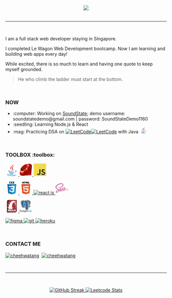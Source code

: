 <div align='center'>
    <a href="https://cheehwatang.com/">
        <img src="https://res.cloudinary.com/dsx50recn/video/upload/c_fill,h_400,w_900/f_auto,fl_animated/e_loop/v1681724926/Portfolio%20Website/portfolio_homepage_video_vgzhkp.gif">
    </a>
</div>

</br>

<hr>

</br>

I am a full stack web developer staying in Singapore. </br>

I completed Le Wagon Web Development bootcamp. Now I am learning and building web apps every day!

While excited, there is so much to learn and having one quote to keep myself grounded. </br>

> He who climb the ladder must start at the bottom.

</br>

<div>
    <h3>NOW</h3>
    <ul>
        <li> :computer: Working on <a href="https://www.soundstate.live" target="_blank" alt="link to SoundState.live">SoundState</a>; demo username: soundstatedemo@gmail.com | password: SoundStateDemo1160</li>
        <li> :seedling: Learning Node.js & React</li>
        <li> :mag: Practicing DSA on <a href='https://leetcode.com/cheehwatang/'><img src='https://img.shields.io/badge/LeetCode-orange' alt='LeetCode'><img src='https://github.com/rahuldkjain/github-profile-readme-generator/blob/master/src/images/icons/Social/leet-code.svg' alt='LeetCode' height="20" width="25"></a> with Java <img src='https://raw.githubusercontent.com/devicons/devicon/master/icons/java/java-original.svg' alt='Java' height="20" width="25"></li>
    </ul>
</div>

</br>

<div>
    <h3 align="left">TOOLBOX :toolbox:</h3>
    <p align="left">
        <a href="https://www.java.com/" target="_blank" rel="noreferrer">
            <img src="https://raw.githubusercontent.com/devicons/devicon/master/icons/java/java-original.svg" alt="java" width="40" height="40"/> 
        </a>
        <a href="https://www.ruby-lang.org/en/" target="_blank" rel="noreferrer">
            <img src="https://raw.githubusercontent.com/devicons/devicon/master/icons/ruby/ruby-original.svg" alt="ruby" width="40" height="40"/>
        </a>
        <a href="https://developer.mozilla.org/en-US/docs/Web/JavaScript" target="_blank" rel="noreferrer">
            <img src="https://raw.githubusercontent.com/devicons/devicon/master/icons/javascript/javascript-original.svg" alt="javascript" width="40" height="40"/>
        </a>
    </p>
    <p align="left">
        <a href="https://www.w3schools.com/css/" target="_blank" rel="noreferrer">
            <img src="https://raw.githubusercontent.com/devicons/devicon/master/icons/css3/css3-original-wordmark.svg" alt="css3" width="40" height="40"/>
        </a>
        <a href="https://www.w3.org/html/" target="_blank" rel="noreferrer">
            <img src="https://raw.githubusercontent.com/devicons/devicon/master/icons/html5/html5-original-wordmark.svg" alt="html5" width="40" height="40"/>
        </a>
        <a href="https://react.dev/" target="_blank" rel="noreferrer">
            <img src="https://github.com/rahuldkjain/github-profile-readme-generator/blob/master/src/images/icons/FrontendDevelopment/reactjs.svg" alt="react js" width="40" height="40"/> 
        </a>
        <a href="https://sass-lang.com" target="_blank" rel="noreferrer">
            <img src="https://raw.githubusercontent.com/devicons/devicon/master/icons/sass/sass-original.svg" alt="sass" width="40" height="40"/>
        </a>
    </p>
    <p align="left">
        <a href="https://rubyonrails.org" target="_blank" rel="noreferrer">
            <img src="https://raw.githubusercontent.com/devicons/devicon/master/icons/rails/rails-original-wordmark.svg" alt="rails" width="40" height="40"/>
        </a>
        <a href="https://www.postgresql.org" target="_blank" rel="noreferrer">
            <img src="https://raw.githubusercontent.com/devicons/devicon/master/icons/postgresql/postgresql-original-wordmark.svg" alt="postgresql" width="40" height="40"/>
        </a>
    </p>
    <p align="left">
        <a href="https://www.figma.com/" target="_blank" rel="noreferrer">
            <img src="https://www.vectorlogo.zone/logos/figma/figma-icon.svg" alt="figma" width="40" height="40"/>
        </a>
        <a href="https://git-scm.com/" target="_blank" rel="noreferrer">
            <img src="https://www.vectorlogo.zone/logos/git-scm/git-scm-icon.svg" alt="git" width="40" height="40"/>
        </a>
        <a href="https://heroku.com" target="_blank" rel="noreferrer">
            <img src="https://www.vectorlogo.zone/logos/heroku/heroku-icon.svg" alt="heroku" width="40" height="40"/>
        </a>
    </p>
</div>
    
</br>

<div>
    <h3>CONTACT ME</h3>
    <p>
        <a href='https://twitter.com/cheehwatang' target='_blank'><img align="center" src="https://raw.githubusercontent.com/rahuldkjain/github-profile-readme-generator/master/src/images/icons/Social/linked-in-alt.svg" alt="cheehwatang" height="30" width="30" /></a>&nbsp
        <a href='https://www.linkedin.com/in/cheehwatang/' target='_blank'><img align="center" src="https://raw.githubusercontent.com/rahuldkjain/github-profile-readme-generator/master/src/images/icons/Social/twitter.svg" alt="cheehwatang" height="30" width="30" /></a>
    </p>
</div>

</br>

---

</br>

<div align='center'>
<p align="center" dir="auto">
    <a href='https://git.io/streak-stats'>
        <img src='https://github-readme-streak-stats.herokuapp.com?user=cheehwatang&border_radius=20&theme=algolia&date_format=j%20M%5B%20Y%5D' alt='GitHub Streak'>
    </a>
    <a href='https://leetcode.com/cheehwatang'>
        <img src='https://leetcard.jacoblin.cool/cheehwatang?border=1&radius=20&theme=unicorn' alt='Leetcode Stats'>
    </a>
</p>
</div>

</br>
